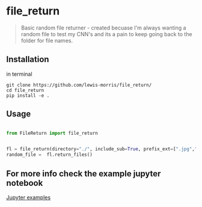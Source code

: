 # file_return

> Basic random file returner - created becuase I'm always wanting a random file to test my CNN's and its a pain to keep going back to the folder for file names.


## Installation 

in terminal 

```
git clone https://github.com/lewis-morris/file_return/
cd file_return
pip install -e .

```

## Usage

```python

from FileReturn import file_return


fl = file_return(directory="./", include_sub=True, prefix_ext=[".jpg",".png"], return_list=False )
random_file =  fl.return_files()

```

## For more info check the example jupyter notebook

[Jupyter examples](./examples.ipynb)
